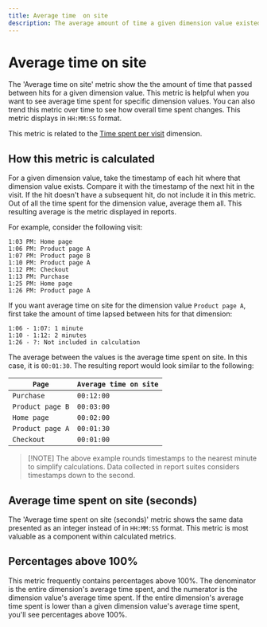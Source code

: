 ```yaml
---
title: Average time  on site
description: The average amount of time a given dimension value existed between hits.
---
```


# Average time on site

The 'Average time on site' metric show the the amount of time that passed between hits for a given dimension value. This metric is helpful when you want to see average time spent for specific dimension values. You can also trend this metric over time to see how overall time spent changes. This metric displays in `HH:MM:SS` format.

This metric is related to the [Time spent per visit](../dimensions/time-spent-per-visit.md) dimension.

## How this metric is calculated

For a given dimension value, take the timestamp of each hit where that dimension value exists. Compare it with the timestamp of the next hit in the visit. If the hit doesn't have a subsequent hit, do not include it in this metric. Out of all the time spent for the dimension value, average them all. This resulting average is the metric displayed in reports.

For example, consider the following visit:

```text
1:03 PM: Home page
1:06 PM: Product page A
1:07 PM: Product page B
1:10 PM: Product page A
1:12 PM: Checkout
1:13 PM: Purchase
1:25 PM: Home page
1:26 PM: Product page A
```

If you want average time on site for the dimension value `Product page A`, first take the amount of time lapsed between hits for that dimension:

```text
1:06 - 1:07: 1 minute
1:10 - 1:12: 2 minutes
1:26 - ?: Not included in calculation
```

The average between the values is the average time spent on site. In this case, it is `00:01:30`. The resulting report would look similar to the following:

| `Page`| `Average time on site` |
| --- | --- |
| `Purchase` | `00:12:00` |
| `Product page B` | `00:03:00` |
| `Home page` | `00:02:00` |
| `Product page A` | `00:01:30` |
| `Checkout` | `00:01:00` |

>[!NOTE] The above example rounds timestamps to the nearest minute to simplify calculations. Data collected in report suites considers timestamps down to the second.

## Average time spent on site (seconds)

The 'Average time spent on site (seconds)' metric shows the same data presented as an integer instead of in `HH:MM:SS` format. This metric is most valuable as a component within calculated metrics.

## Percentages above 100%

This metric frequently contains percentages above 100%. The denominator is the entire dimension's average time spent, and the numerator is the dimension value's average time spent. If the entire dimension's average time spent is lower than a given dimension value's average time spent, you'll see percentages above 100%.
